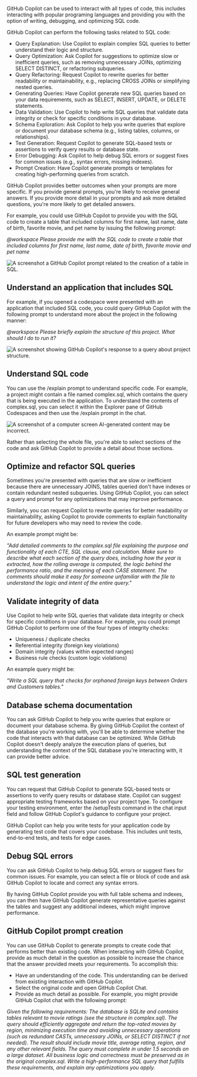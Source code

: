 GitHub Copilot can be used to interact with all types of code, this includes interacting with popular programing languages and providing you with the option of writing, debugging, and optimizing SQL code.

GitHub Copilot can perform the following tasks related to SQL code:

- Query Explanation: Use Copilot to explain complex SQL queries to better understand their logic and structure.
- Query Optimization: Ask Copilot for suggestions to optimize slow or inefficient queries, such as removing unnecessary JOINs, optimizing SELECT DISTINCT, or refactoring subqueries.
- Query Refactoring: Request Copilot to rewrite queries for better readability or maintainability, e.g., replacing CROSS JOINs or simplifying nested queries.
- Generating Queries: Have Copilot generate new SQL queries based on your data requirements, such as SELECT, INSERT, UPDATE, or DELETE statements.
- Data Validation: Use Copilot to help write SQL queries that validate data integrity or check for specific conditions in your database.
- Schema Exploration: Ask Copilot to help you write queries that explore or document your database schema (e.g., listing tables, columns, or relationships).
- Test Generation: Request Copilot to generate SQL-based tests or assertions to verify query results or database state.
- Error Debugging: Ask Copilot to help debug SQL errors or suggest fixes for common issues (e.g., syntax errors, missing indexes).
- Prompt Creation: Have Copilot generate prompts or templates for creating high-performing queries from scratch.

GitHub Copilot provides better outcomes when your prompts are more specific. If you provide general prompts, you're likely to receive general answers. If you provide more detail in your prompts and ask more detailed questions, you're more likely to get detailed answers.

For example, you could use GitHub Copilot to provide you with the SQL code to create a table that included columns for first name, last name, date of birth, favorite movie, and pet name by issuing the following prompt:

_@workspace Please provide me with the SQL code to create a table that included columns for first name, last name, date of birth, favorite movie and pet name_

![A screenshot a GitHub Copilot prompt related to the creation of a table in SQL.](../media/create-table.svg)

## Understand an application that includes SQL

For example, if you opened a codespace were presented with an application that included SQL code, you could query GitHub Copilot with the following prompt to understand more about the project in the following manner:

_@workspace Please briefly explain the structure of this project.
What should I do to run it?_

![A screenshot showing GitHub Copilot's response to a query about project structure.](../media/project-structure.svg)

## Understand SQL code

You can use the /explain prompt to understand specific code. For example, a project might contain a file named complex.sql, which contains the query that is being executed in the application. To understand the contents of complex.sql, you can select it within the Explorer pane of GitHub Codespaces and then use the /explain prompt in the chat.

![A screenshot of a computer screen  AI-generated content may be incorrect.](../media/examine-sql.svg)

Rather than selecting the whole file, you're able to select sections of the code and ask GitHub Copilot to provide a detail about those sections. 

## Optimize and refactor SQL queries

Sometimes you're presented with queries that are slow or inefficient because there are unnecessary JOINS, tables queried don't have indexes or contain redundant nested subqueries. Using GitHub Copilot, you can select a query and prompt for any optimizations that may improve performance.

Similarly, you can request Copilot to rewrite queries for better readability or maintainability, asking Copilot to provide comments to explain functionality for future developers who may need to review the code.

An example prompt might be:

_"Add detailed comments to the complex.sql file explaining the purpose and functionality of each CTE, SQL clause, and calculation. Make sure to describe what each section of the query does, including how the year is extracted, how the rolling average is computed, the logic behind the performance ratio, and the meaning of each CASE statement. The comments should make it easy for someone unfamiliar with the file to understand the logic and intent of the entire query."_

## Validate integrity of data

Use Copilot to help write SQL queries that validate data integrity or check for specific conditions in your database. For example, you could prompt GitHub Copilot to perform one of the four types of integrity checks:

- Uniqueness / duplicate checks
- Referential integrity (foreign key violations)
- Domain integrity (values within expected ranges)
- Business rule checks (custom logic violations)

An example query might be:

_"Write a SQL query that checks for orphaned foreign keys between Orders and Customers tables."_

## Database schema documentation

You can ask GitHub Copilot to help you write queries that explore or document your database schema. By giving GitHub Copilot the context of the database you're working with, you'll be able to determine whether the code that interacts with that database can be optimized. While GitHub Copilot doesn't deeply analyze the execution plans of queries, but understanding the context of the SQL database you're interacting with, it can provide better advice.

## SQL test generation

You can request that GitHub Copilot to generate SQL-based tests or assertions to verify query results or database state. Copilot can suggest appropriate testing frameworks based on your project type. To configure your testing environment, enter the /setupTests command in the chat input field and follow GitHub Copilot's guidance to configure your project.

GitHub Copilot can help you write tests for your application code by generating test code that covers your codebase. This includes unit tests, end-to-end tests, and tests for edge cases.

## Debug SQL errors

You can ask GitHub Copilot to help debug SQL errors or suggest fixes for common issues. For example, you can select a file or block of code and ask GitHub Copilot to locate and correct any syntax errors.  

By having GitHub Copilot provide you with full table schema and indexes, you can then have GitHub Copilot generate representative queries against the tables and suggest any additional indexes, which might improve performance.

## GitHub Copilot prompt creation

You can use GitHub Copilot to generate prompts to create code that performs better than existing code. When interacting with GitHub Copilot, provide as much detail in the question as possible to increase the chance that the answer provided meets your requirements. To accomplish this:

- Have an understanding of the code. This understanding can be derived from existing interaction with GitHub Copilot.
- Select the original code and open GitHub Copilot Chat.
- Provide as much detail as possible. For example, you might provide GitHub Copilot chat with the following prompt:

_Given the following requirements:_
_The database is SQLite and contains tables relevant to movie ratings (see the structure in complex.sql)._
_The query should efficiently aggregate and return the top-rated movies by region, minimizing execution time and avoiding unnecessary operations (such as redundant CASTs, unnecessary JOINs, or SELECT DISTINCT if not needed)._
_The result should include movie title, average rating, region, and any other relevant fields._
_The query must complete in under 1.5 seconds on a large dataset.
All business logic and correctness must be preserved as in the original complex.sql._
_Write a high-performance SQL query that fulfills these requirements, and explain any optimizations you apply._
